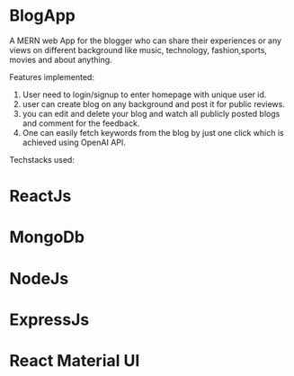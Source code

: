 # BlogApp
A MERN web App for the blogger who can share their experiences or any views on different background like music, technology, fashion,sports, movies and about anything.

Features implemented:
1. User need to login/signup to enter homepage with unique user id.
2. user can create blog on any background and post it for public reviews.
3. you can edit and delete your blog and watch all publicly posted blogs and comment for the feedback.
4. One can easily fetch keywords from the blog by just one click which is achieved using OpenAI API.
   
Techstacks used:
# ReactJs
# MongoDb
# NodeJs
# ExpressJs
# React Material UI

   

